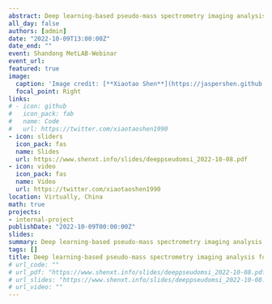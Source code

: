 ```yaml
---
abstract: Deep learning-based pseudo-mass spectrometry imaging analysis for precision medicine
all_day: false
authors: [admin]
date: "2022-10-09T13:00:00Z"
date_end: ""
event: Shandong MetLAB-Webinar
event_url: 
featured: true
image:
  caption: 'Image credit: [**Xiaotao Shen**](https://jaspershen.github.io/)'
  focal_point: Right
links:
# - icon: github
#   icon_pack: fab
#   name: Code
#   url: https://twitter.com/xiaotaoshen1990
- icon: sliders
  icon_pack: fas
  name: Slides
  url: https://www.shenxt.info/slides/deeppseudomsi_2022-10-08.pdf
- icon: video
  icon_pack: fas
  name: Video
  url: https://twitter.com/xiaotaoshen1990
location: Virtually, China
math: true
projects:
- internal-project
publishDate: "2022-10-09T00:00:00Z"
slides: 
summary: Deep learning-based pseudo-mass spectrometry imaging analysis for precision medicine
tags: []
title: Deep learning-based pseudo-mass spectrometry imaging analysis for precision medicine
# url_code: ""
# url_pdf: "https://www.shenxt.info/slides/deeppseudomsi_2022-10-08.pdf"
# url_slides: "https://www.shenxt.info/slides/deeppseudomsi_2022-10-08.pdf"
# url_video: ""
---
```

